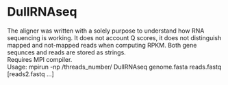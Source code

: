 # DullRNAseq
The aligner was written with a solely purpose to understand how RNA sequencing is working. It does not account Q scores, it does not distinguish mapped and not-mapped reads when computing RPKM.
Both gene sequnces and reads are stored as strings.<br>
Requires MPI compiler.<br>
Usage:
mpirun -np /threads_number/ DullRNAseq genome.fasta reads.fastq [reads2.fastq ...]
